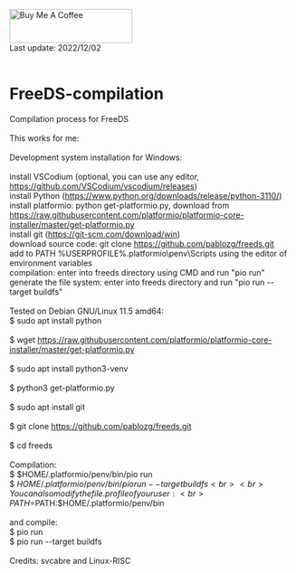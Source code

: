 <a href="https://www.buymeacoffee.com/rbpiuserf" target="_blank"><img src="https://cdn.buymeacoffee.com/buttons/v2/default-yellow.png" alt="Buy Me A Coffee" style="height: 60px !important;width: 217px !important;" ></a>
<br>
Last update: 2022/12/02<br>
<br>
# FreeDS-compilation
Compilation process for FreeDS<br>
<br>
This works for me:<br>
<br>
Development system installation for Windows:<br>
<br>
install VSCodium (optional, you can use any editor, https://github.com/VSCodium/vscodium/releases)<br>
install Python (https://www.python.org/downloads/release/python-3110/)<br>
install platformio: python get-platformio.py, download from https://raw.githubusercontent.com/platformio/platformio-core-installer/master/get-platformio.py<br>
install git (https://git-scm.com/download/win)<br>
download source code: git clone https://github.com/pablozg/freeds.git<br>
add to PATH %USERPROFILE%.platformio\penv\Scripts using the editor of environment variables<br>
compilation: enter into freeds directory using CMD and run "pio run"<br>
generate the file system: enter into freeds directory and run "pio run --target buildfs"<br>
<br>
Tested on Debian GNU/Linux 11.5 amd64:<br>
$ sudo apt install python<br>
<br>
$ wget https://raw.githubusercontent.com/platformio/platformio-core-installer/master/get-platformio.py<br>
<br>
$ sudo apt install python3-venv<br>
<br>
$ python3 get-platformio.py<br>
<br>
$ sudo apt install git<br>
<br>
$ git clone https://github.com/pablozg/freeds.git<br>
<br>
$ cd freeds<br>
<br>
Compilation:<br>
$ $HOME/.platformio/penv/bin/pio run<br>
$ $HOME/.platformio/penv/bin/pio run --target buildfs<br>
<br>
You can also modify the file .profile of your user:<br>
PATH=$PATH:$HOME/.platformio/penv/bin<br>
<br>
and compile:<br>
$ pio run<br>
$ pio run --target buildfs<br>
<br>
Credits: svcabre and Linux-RISC<br>
